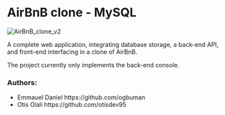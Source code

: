 <h1>AirBnB clone - MySQL</h1>
<img src="https://github.com/bdbaraban/AirBnB_clone/blob/master/assets/hbnb_logo.png" alt="AirBnB_clone_v2">
<p>A complete web application, integrating database storage, a back-end API, and front-end interfacing in a clone of AirBnB.</p>
<p>The project currently only implements the back-end console.</p>
<h3>Authors:</h3>
<ul>
	<li>Emmauel Daniel https://github.com/ogbuman</li>
	<li>Otis Olali https://github.com/otisdev95</li>
</ul>
